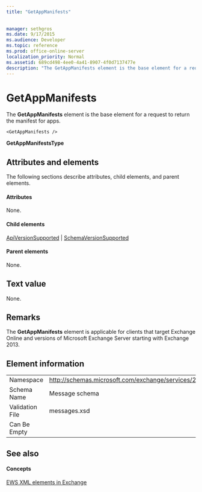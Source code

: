```yaml
---
title: "GetAppManifests"
 
 
manager: sethgros
ms.date: 9/17/2015
ms.audience: Developer
ms.topic: reference
ms.prod: office-online-server
localization_priority: Normal
ms.assetid: 689cd498-4ee0-4a41-8907-4f0d7137477e
description: "The GetAppManifests element is the base element for a request to return the manifest for apps."
---
```


# GetAppManifests

The **GetAppManifests** element is the base element for a request to return the manifest for apps. 
  
```
<GetAppManifests />
```

 **GetAppManifestsType**
## Attributes and elements

The following sections describe attributes, child elements, and parent elements.
  
#### Attributes

None.
  
#### Child elements

[ApiVersionSupported](apiversionsupported.md) | [SchemaVersionSupported](schemaversionsupported.md)
  
#### Parent elements

None.
  
## Text value

None.
  
## Remarks

The **GetAppManifests** element is applicable for clients that target Exchange Online and versions of Microsoft Exchange Server starting with Exchange 2013. 
  
## Element information

|||
|:-----|:-----|
|Namespace  <br/> |http://schemas.microsoft.com/exchange/services/2006/messages  <br/> |
|Schema Name  <br/> |Message schema  <br/> |
|Validation File  <br/> |messages.xsd  <br/> |
|Can Be Empty  <br/> ||
   
## See also

#### Concepts

[EWS XML elements in Exchange](ews-xml-elements-in-exchange.md)

